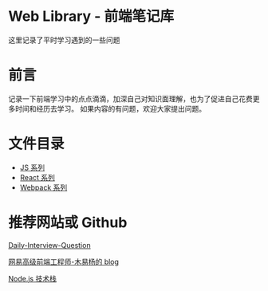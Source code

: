 # Web Library - 前端笔记库

这里记录了平时学习遇到的一些问题

# 前言

记录一下前端学习中的点点滴滴，加深自己对知识面理解，也为了促进自己花费更多时间和经历去学习。
如果内容的有问题，欢迎大家提出问题。

# 文件目录

- [JS 系列](./JS/Js.md)
- [React 系列](https://github.com/ht1131589588/reactExplore)
- [Webpack 系列](./Webpack)

# 推荐网站或 Github

[Daily-Interview-Question](https://github.com/Advanced-Frontend/Daily-Interview-Question)

[网易高级前端工程师-木易杨的 blog](https://github.com/yygmind/blog)

[Node.js 技术栈](https://www.nodejs.red)
